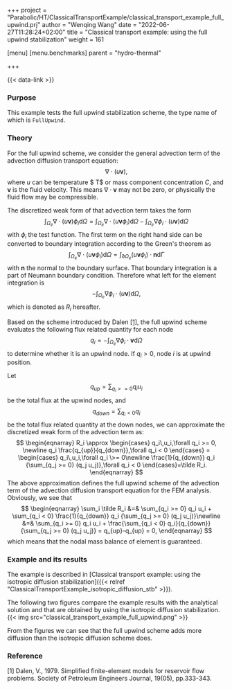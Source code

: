 +++
project = "Parabolic/HT/ClassicalTransportExample/classical_transport_example_full_upwind.prj"
author = "Wenqing Wang"
date = "2022-06-27T11:28:24+02:00"
title = "Classical transport example: using the full upwind stabilization"
weight = 161

[menu]
  [menu.benchmarks]
    parent = "hydro-thermal"

+++

{{< data-link >}}

### Purpose

This example tests the full upwind stabilization scheme, the type name of which
 is `FullUpwind`.

### Theory

For the full upwind scheme, we consider the general advection term of the
advection  diffusion transport equation:
$$
     \nabla \cdot ( u \mathbf{v}),
$$
where $u$ can be temperature $ T$ or mass component
concentration $C$, and $\mathbf{v}$ is the fluid velocity.
This means $\nabla \cdot \mathbf{v}$ may not be zero, or physically
the fluid flow may be compressible.

The discretized weak form of that advection term takes the form
$$
         \int_{\Omega_e}  \nabla \cdot ( u \mathbf{v})
                 \phi_i \mathrm{d} \Omega
               =  \int_{\Omega_e}  \nabla \cdot ( u \mathbf{v} \phi_i)
                  \mathrm{d} \Omega - \int_{\Omega_e} \nabla \phi_i
                   \cdot ( u \mathbf{v} )  \mathrm{d} \Omega
$$
with $\phi_i$ the test function.
The first term on the right hand side can be converted to boundary
integration according to the Green's theorem as
$$
                \int_{\Omega_e}  \nabla \cdot ( u \mathbf{v} \phi_i)
                  \mathrm{d} \Omega
                = \int_{\partial\Omega_e}  ( u \mathbf{v} \phi_i) \cdot
                     \mathbf{n} \mathrm{d} \Gamma
$$
with $\mathbf{n}$ the normal to the boundary surface. That
boundary integration is a part of Neumann boundary condition.
Therefore what left for the element integration is
$$
             -\int_{\Omega_e} \nabla \phi_i
                   \cdot ( u \mathbf{v} )  \mathrm{d} \Omega,
$$
which is denoted as $R_i$ hereafter.

Based on the scheme introduced by Dalen [[1]](#1), the full upwind
scheme evaluates the following flux related quantity for each node
$$
        q_i = -\int_{\Omega_e} \nabla \phi_i
                   \cdot  \mathbf{v}  \mathrm{d} \Omega
$$
to determine whether it is an upwind node. If $q_i>0$, node $i$ is
at upwind position.

Let
$$
        q_{up} = \sum_{q_i >= 0} q_i u_i
$$
be the total flux at the upwind nodes, and
$$
        q_{down} = \sum_{q_i < 0} q_i
$$
be the total flux related quantity at the down nodes, we can approximate
the discretized weak form of the advection term as:
$$
\begin{eqnarray}
          R_i
           \approx
            \begin{cases}
              q_i\,u_i,\forall q_i >= 0,  \newline
              q_i \frac{q_{up}}{q_{down}},\forall q_i < 0
            \end{cases}
 =            \begin{cases}
              q_i\,u_i,\forall q_i \>= 0\newline
              \frac{1}{q_{down}} q_i {\sum_{q_j >= 0} (q_j u_j)},\forall
              q_i < 0
            \end{cases}=\tilde R_i.
\end{eqnarray}
$$
The above approximation defines the full upwind scheme of the advection term
of the advection diffusion transport equation for the FEM analysis.
Obviously, we see that
$$
 \begin{eqnarray}
   \sum_i   \tilde R_i &=& \sum_{q_i >= 0} q_i u_i + \sum_{q_i < 0}
  \frac{1}{q_{down}} q_i {\sum_{q_j >= 0} (q_j u_j)}\newline
     &=& \sum_{q_i >= 0} q_i u_i +
  \frac{\sum_{q_i < 0} q_i}{q_{down}}  {\sum_{q_j >= 0} (q_j u_j)}
   = q_{up}-q_{up} = 0,
\end{eqnarray}
$$
which means that the nodal mass balance of element is guaranteed.

### Example and its results

The example is described in [Classical transport example:
 using the isotropic diffusion stabilization]({{< relref "ClassicalTransportExample_isotropic_diffusion_stb" >}}).

The following two figures compare the example results with the analytical solution
 and that are obtained by using the isotropic diffusion stabilization.
{{< img src="classical_transport_example_full_upwind.png" >}}

From the figures we can see that the full upwind scheme adds more diffusion than the
 isotropic diffusion scheme does.

### Reference

<a id="1">[1]</a>
Dalen, V., 1979. Simplified finite-element models for reservoir flow problems.
Society of Petroleum Engineers Journal, 19(05), pp.333-343.
